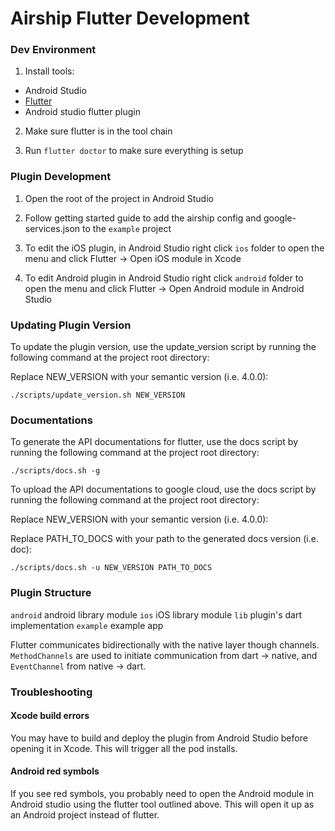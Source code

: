 # Airship Flutter Development

### Dev Environment
1. Install tools:
  - Android Studio
  - [Flutter](https://flutter.dev/docs/get-started/install)
  - Android studio flutter plugin

2. Make sure flutter is in the tool chain

3. Run `flutter doctor` to make sure everything is setup

### Plugin Development

1. Open the root of the project in Android Studio

2. Follow getting started guide to add the airship config and google-services.json to the `example` project

3. To edit the iOS plugin, in Android Studio right click `ios` folder to open the menu and click Flutter -> Open iOS module in Xcode

4. To edit Android plugin in Android Studio right click `android` folder to open the menu and click Flutter -> Open Android module in Android Studio

### Updating Plugin Version

To update the plugin version, use the update_version script by running the following command at the project root directory:

Replace NEW_VERSION with your semantic version (i.e. 4.0.0):

`./scripts/update_version.sh NEW_VERSION`

### Documentations

To generate the API documentations for flutter, use the docs script by running the following command at the project root directory:

`./scripts/docs.sh -g`

To upload the API documentations to google cloud, use the docs script by running the following command at the project root directory:

Replace NEW_VERSION with your semantic version (i.e. 4.0.0):

Replace PATH_TO_DOCS with your path to the generated docs version (i.e. doc):

`./scripts/docs.sh -u NEW_VERSION PATH_TO_DOCS`


### Plugin Structure

`android` android library module
`ios` iOS library module
`lib` plugin's dart implementation
`example` example app

Flutter communicates bidirectionally with the native layer though channels. `MethodChannels` are used
to initiate communication from dart -> native, and `EventChannel` from native -> dart.

### Troubleshooting

#### Xcode build errors

You may have to build and deploy the plugin from Android Studio before opening it in Xcode. This will trigger all the pod installs.

#### Android red symbols

If you see red symbols, you probably need to open the Android module in Android studio using the flutter tool outlined above. This will open it up as an Android project instead of flutter.



